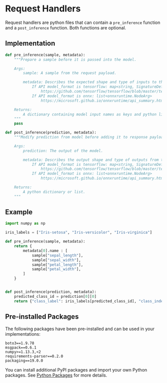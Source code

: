# Request Handlers

Request handlers are python files that can contain a `pre_inference` function and a `post_inference` function. Both functions are optional.

## Implementation

```python
def pre_inference(sample, metadata):
    """Prepare a sample before it is passed into the model.

    Args:
        sample: A sample from the request payload.

        metadata: Describes the expected shape and type of inputs to the model.
            If API model_format is tensorflow: map<string, SignatureDef>
                https://github.com/tensorflow/tensorflow/blob/master/tensorflow/core/protobuf/meta_graph.proto
            If API model_format is onnx: list<onnxruntime.NodeArg>
                https://microsoft.github.io/onnxruntime/api_summary.html#onnxruntime.NodeArg

    Returns:
        A dictionary containing model input names as keys and python lists or numpy arrays as values. If the model only has a single input, then a python list or numpy array can be returned instead of a dictionary with a single key.
    """
    pass

def post_inference(prediction, metadata):
    """Modify prediction from model before adding it to response payload.

    Args:
        prediction: The output of the model.

        metadata: Describes the output shape and type of outputs from the model.
            If API model_format is tensorflow: map<string, SignatureDef>
                https://github.com/tensorflow/tensorflow/blob/master/tensorflow/core/protobuf/meta_graph.proto
            If API model_format is onnx: list<onnxruntime.NodeArg>
                https://microsoft.github.io/onnxruntime/api_summary.html#onnxruntime.NodeArg

    Returns:
        A python dictionary or list.
    """
```

## Example

```python
import numpy as np

iris_labels = ["Iris-setosa", "Iris-versicolor", "Iris-virginica"]

def pre_inference(sample, metadata):
    return {
        metadata[0].name : [
            sample["sepal_length"],
            sample["sepal_width"],
            sample["petal_length"],
            sample["petal_width"],
        ]
    }


def post_inference(prediction, metadata):
    predicted_class_id = prediction[0][0]
    return {"class_label": iris_labels[predicted_class_id], "class_index": predicted_class_id}

```

## Pre-installed Packages

The following packages have been pre-installed and can be used in your implementations:

```text
boto3==1.9.78
msgpack==0.6.1
numpy>=1.13.3,<2
requirements-parser==0.2.0
packaging==19.0.0
```

You can install additional PyPI packages and import your own Python packages. See [Python Packages](../piplines/python-packages.md) for more details.
